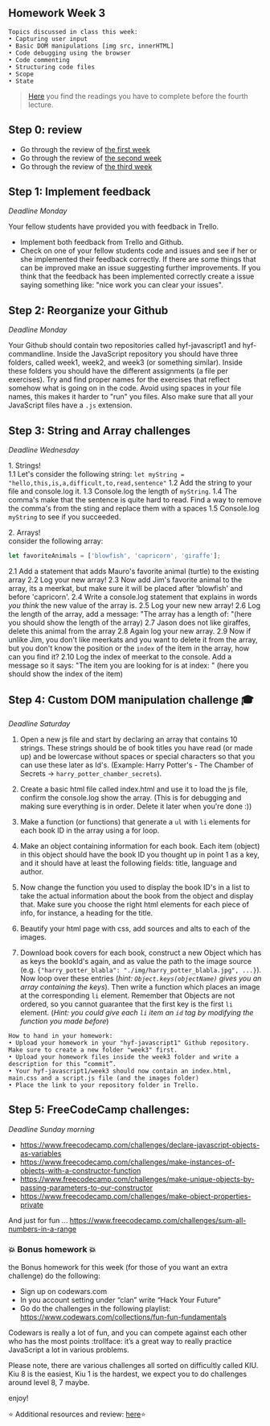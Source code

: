 ## Homework Week 3

```
Topics discussed in class this week:
• Capturing user input
• Basic DOM manipulations [img src, innerHTML]
• Code debugging using the browser
• Code commenting
• Structuring code files
• Scope
• State
```

>[Here](/Week3/README.md) you find the readings you have to complete before the fourth lecture.

## Step 0: review
- Go through the review of [the first week](/Week1/REVIEW.md)
- Go through the review of [the second week](/Week2/REVIEW.md) 
- Go through the review of [the third week](/Week3/REVIEW.md) 

## Step 1: Implement feedback

_Deadline Monday_

Your fellow students have provided you with feedback in Trello. 

- Implement both feedback from Trello and Github.
- Check on one of your fellow students code and issues and see if her or she implemented their feedback correctly. If there are some things that can be improved make an issue suggesting further improvements. If you think that the feedback has been implemented correctly create a issue saying something like: "nice work you can clear your issues".

## Step 2: Reorganize your Github 

_Deadline Monday_

Your Github should contain two repositories called hyf-javascript1 and hyf-commandline. Inside the JavaScript repository you should have three folders, called week1, week2, and week3 (or something similar). Inside these folders you should have the different assignments (a file per exercises). Try and find proper names for the exercises that reflect somehow what is going on in the code. Avoid using spaces in your file names, this makes it harder to "run" you files. Also make sure that all your JavaScript files have a `.js` extension.

## Step 3: String and Array challenges

_Deadline Wednesday_ 

1\. Strings!   
  1\.1 Let's consider the following string: `let myString = "hello,this,is,a,difficult,to,read,sentence"`
  1\.2 Add the string to your file and console.log it.
  1\.3 Console.log the length of `myString`.
  1\.4 The comma's make that the sentence is quite hard to read. Find a way to remove the comma's from the sting and replace them with a spaces
  1\.5 Console.log `myString` to see if you succeeded. 

2\. Arrays!  
  consider the following array:
```js
let favoriteAnimals = ['blowfish', 'capricorn', 'giraffe'];
```
  2\.1 Add a statement that adds Mauro's favorite animal (turtle) to the existing array
  2\.2 Log your new array!
  2\.3 Now add Jim's favorite animal to the array, its a meerkat, but make sure it will be placed after 'blowfish' and before 'capricorn'.
  2\.4 Write a console.log statement that explains in words _you think_ the new value of the array is.
  2\.5 Log your new new array!
  2\.6 Log the length of the array, add a message: "The array has a length of: "(here you should show the length of the array)
  2\.7 Jason does not like giraffes, delete this animal from the array
  2\.8 Again log your new array.
  2\.9 Now if unlike Jim, you don't like meerkats and you want to delete it from the array, but you don't know the position or the `index` of the item in the array, how can you find it?
  2\.10 Log the index of meerkat to the console. Add a message so it says: "The item you are looking for is at index: " (here you should show the index of the item)

## Step 4: Custom DOM manipulation challenge :mortar_board:

_Deadline Saturday_

1. Open a new js file and start by declaring an array that contains 10 strings. These strings should be of book titles you have read (or made up) and be lowercase without spaces or special characters so that you can use these later as Id's. (Example: Harry Potter's - The Chamber of Secrets -> `harry_potter_chamber_secrets`). 

2. Create a basic html file called index.html and use it to load the js file, confirm the console.log show the array. (This is for debugging and making sure everything is in order. Delete it later when you're done :))

3. Make a function (or functions) that generate a `ul` with `li` elements for each book ID in the array using a for loop. 

4. Make an object containing information for each book. Each item (object) in this object should have the book ID you thought up in point 1 as a key, and it should have at least the following fields: title, language and author. 

5. Now change the function you used to display the book ID's in a list to take the actual information about the book from the object and display that. Make sure you choose the right html elements for each piece of info, for instance, a heading for the title.

6. Beautify your html page with css, add sources and alts to each of the images.
 
7. Download book covers for each book, construct a new Object which has as keys the bookId's again, and as value the path to the image source (e.g. `{"harry_potter_blabla": "./img/harry_potter_blabla.jpg", ...}`). Now loop over these entries (_hint: `Object.keys(objectName)` gives you an array containing the keys_). Then write a function which places an image at the corresponding `li` element. Remember that Objects are not ordered, so you cannot guarantee that the first key is the first `li` element. (_Hint: you could give each `li` item an `id` tag by modifying the function you made before_)

```
How to hand in your homework:
• Upload your homework in your "hyf-javascript1" Github repository. Make sure to create a new folder "week3" first. 
• Upload your homework files inside the week3 folder and write a description for this “commit”.
• Your hyf-javascript1/week3 should now contain an index.html, main.css and a script.js file (and the images folder)
• Place the link to your repository folder in Trello.
```

## Step 5: **FreeCodeCamp challenges:**

_Deadline Sunday morning_

- https://www.freecodecamp.com/challenges/declare-javascript-objects-as-variables
- https://www.freecodecamp.com/challenges/make-instances-of-objects-with-a-constructor-function
- https://www.freecodecamp.com/challenges/make-unique-objects-by-passing-parameters-to-our-constructor
- https://www.freecodecamp.com/challenges/make-object-properties-private


And just for fun ... https://www.freecodecamp.com/challenges/sum-all-numbers-in-a-range

### :boom: Bonus homework :boom:
the Bonus homework for this week (for those of you want an extra challenge) do the following:

- Sign up on codewars.com
- In you account setting under “clan” write “Hack Your Future” 
- Go do the challenges in the following playlist: https://www.codewars.com/collections/fun-fun-fundamentals

Codewars is really a lot of fun, and you can compete against each other who has the most points :trollface:
it’s a great way to really practice JavaScript a lot in various problems.

Please note, there are various challenges all sorted on difficultly called KIU. Kiu 8 is the easiest, Kiu 1 is the hardest, we expect you to do challenges around level 8, 7 maybe.

enjoy!

:star: Additional resources and review: [here](/Week3/REVIEW.md):star:



